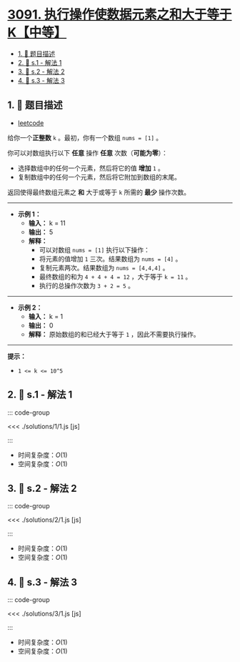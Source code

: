 # [3091. 执行操作使数据元素之和大于等于 K【中等】](https://github.com/tnotesjs/TNotes.leetcode/tree/main/notes/3091.%20%E6%89%A7%E8%A1%8C%E6%93%8D%E4%BD%9C%E4%BD%BF%E6%95%B0%E6%8D%AE%E5%85%83%E7%B4%A0%E4%B9%8B%E5%92%8C%E5%A4%A7%E4%BA%8E%E7%AD%89%E4%BA%8E%20K%E3%80%90%E4%B8%AD%E7%AD%89%E3%80%91)

<!-- region:toc -->

- [1. 📝 题目描述](#1--题目描述)
- [2. 🎯 s.1 - 解法 1](#2--s1---解法-1)
- [3. 🎯 s.2 - 解法 2](#3--s2---解法-2)
- [4. 🎯 s.3 - 解法 3](#4--s3---解法-3)

<!-- endregion:toc -->

## 1. 📝 题目描述

- [leetcode](https://leetcode.cn/problems/apply-operations-to-make-sum-of-array-greater-than-or-equal-to-k/)

给你一个**正整数** `k` 。最初，你有一个数组 `nums = [1]` 。

你可以对数组执行以下 **任意** 操作 **任意** 次数（**可能为零**）：

- 选择数组中的任何一个元素，然后将它的值 **增加** `1` 。
- 复制数组中的任何一个元素，然后将它附加到数组的末尾。

返回使得最终数组元素之 **和** 大于或等于 `k` 所需的 **最少** 操作次数。

---

- **示例 1：**
  - **输入：** k = 11
  - **输出：** 5
  - **解释：**
    - 可以对数组 `nums = [1]` 执行以下操作：
    - 将元素的值增加 `1` 三次。结果数组为 `nums = [4]` 。
    - 复制元素两次。结果数组为 `nums = [4,4,4]` 。
    - 最终数组的和为 `4 + 4 + 4 = 12` ，大于等于 `k = 11` 。
    - 执行的总操作次数为 `3 + 2 = 5` 。

---

- **示例 2：**
  - **输入：** k = 1
  - **输出：** 0
  - **解释：** 原始数组的和已经大于等于 `1` ，因此不需要执行操作。

---

**提示：**

- `1 <= k <= 10^5`

## 2. 🎯 s.1 - 解法 1

::: code-group

<<< ./solutions/1/1.js [js]

:::

- 时间复杂度：$O(1)$
- 空间复杂度：$O(1)$

## 3. 🎯 s.2 - 解法 2

::: code-group

<<< ./solutions/2/1.js [js]

:::

- 时间复杂度：$O(1)$
- 空间复杂度：$O(1)$

## 4. 🎯 s.3 - 解法 3

::: code-group

<<< ./solutions/3/1.js [js]

:::

- 时间复杂度：$O(1)$
- 空间复杂度：$O(1)$
